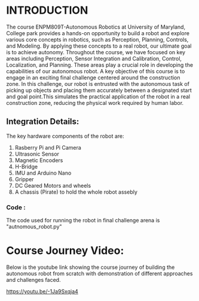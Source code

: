 # INTRODUCTION

The course ENPM809T-Autonomous Robotics at University of Maryland, College park provides a hands-on opportunity to build a robot and explore various core concepts in robotics, such as Perception, Planning, Controls, and Modeling. By applying these concepts to a real robot, our ultimate goal is to achieve autonomy. Throughout the course, we have focused on key areas including Perception, Sensor Integration and Calibration, Control, Localization, and Planning. These areas play a crucial role in
developing the capabilities of our autonomous robot. A key objective of this course is to engage in an exciting final challenge centered around the construction zone. In this challenge, our robot is entrusted with the autonomous task of picking up objects and placing them accurately between
a designated start and goal point.This simulates the practical application of the robot in a real construction zone, reducing the physical work required by human labor.

## Integration Details:

The key hardware components of the robot are: 
1. Rasberry Pi and Pi Camera
2. Ultrasonic Sensor
3. Magnetic Encoders
4. H-Bridge
5. IMU and Arduino Nano
6. Gripper
7. DC Geared Motors and wheels
8. A chassis (Pirate) to hold the whole robot assebly

### Code : 
The code used for running the robot in final challenge arena is "autnomous_robot.py"

# Course Journey Video:

Below is the youtube link showing the course journey of building the autonomous robot from scratch with demonstration of different approaches and challenges faced.

https://youtu.be/-1Ja9Sxqja4
